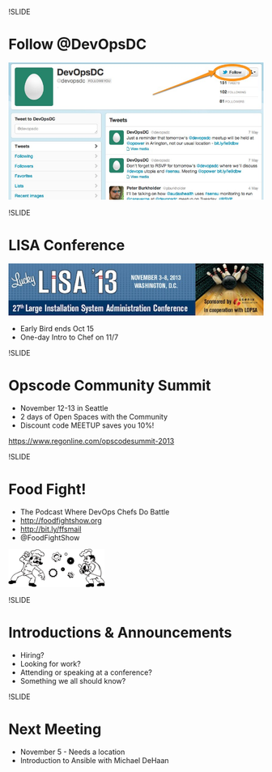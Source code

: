!SLIDE
# Follow @DevOpsDC #
![@devopsdc](../images/devopsdc_on_twitter.jpg)

!SLIDE 
# LISA Conference #

![lisa](../images/lisa.jpg) 

* Early Bird ends Oct 15
* One-day Intro to Chef on 11/7

!SLIDE
# Opscode Community Summit #

* November 12-13 in Seattle
* 2 days of Open Spaces with the Community
* Discount code MEETUP saves you 10%!

https://www.regonline.com/opscodesummit-2013

!SLIDE
# Food Fight! #

* The Podcast Where DevOps Chefs Do Battle
* http://foodfightshow.org
* http://bit.ly/ffsmail
* @FoodFightShow

![Foodfight Show](../images/foodfight_bw.png)

!SLIDE
# Introductions & Announcements #

* Hiring?
* Looking for work?
* Attending or speaking at a conference?
* Something we all should know?

!SLIDE
# Next Meeting #

* November 5 - Needs a location
* Introduction to Ansible with Michael DeHaan

